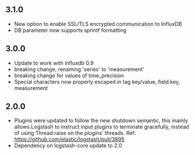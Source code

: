 ## 3.1.0
 - New option to enable SSL/TLS encrypted communication to InfluxDB
 - DB parameter now supports sprintf formatting

## 3.0.0
 - Update to work with influxdb 0.9
 - breaking change, renaming 'series' to 'measurement'
 - breaking change for values of time_precision
 - Special characters now properly escaped in tag key/value, field key, measurement

## 2.0.0
 - Plugins were updated to follow the new shutdown semantic, this mainly allows Logstash to instruct input plugins to terminate gracefully, 
   instead of using Thread.raise on the plugins' threads. Ref: https://github.com/elastic/logstash/pull/3895
 - Dependency on logstash-core update to 2.0

